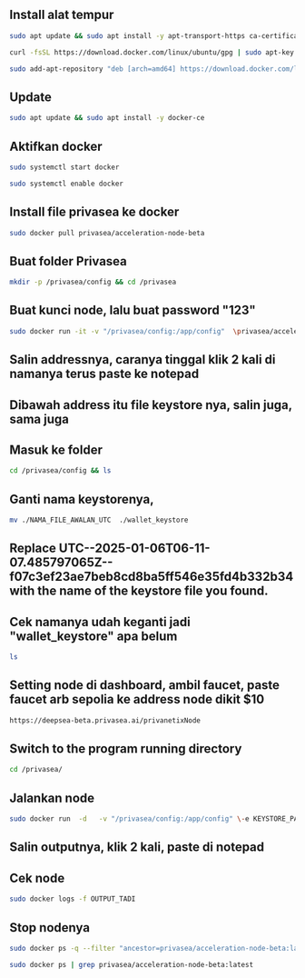 ## Install alat tempur
```bash
sudo apt update && sudo apt install -y apt-transport-https ca-certificates curl software-properties-common
```
```bash
curl -fsSL https://download.docker.com/linux/ubuntu/gpg | sudo apt-key add -
```
```bash
sudo add-apt-repository "deb [arch=amd64] https://download.docker.com/linux/ubuntu $(lsb_release -cs) stable"
```

## Update
```bash
sudo apt update && sudo apt install -y docker-ce
```

## Aktifkan docker
```bash
sudo systemctl start docker
```
```bash
sudo systemctl enable docker
```

## Install file privasea ke docker
```bash
sudo docker pull privasea/acceleration-node-beta
```

## Buat folder Privasea
```bash
mkdir -p /privasea/config && cd /privasea
```

## Buat kunci node, lalu buat password "123"
```bash
sudo docker run -it -v "/privasea/config:/app/config"  \privasea/acceleration-node-beta:latest ./node-calc new_keystore
```

## Salin addressnya, caranya tinggal klik 2 kali di namanya terus paste ke notepad

## Dibawah address itu file keystore nya, salin juga, sama juga

## Masuk ke folder
```bash
cd /privasea/config && ls
```

## Ganti nama keystorenya, 
```bash
mv ./NAMA_FILE_AWALAN_UTC  ./wallet_keystore 
```

## Replace UTC--2025-01-06T06-11-07.485797065Z--f07c3ef23ae7beb8cd8ba5ff546e35fd4b332b34 with the name of the keystore file you found.

## Cek namanya udah keganti jadi "wallet_keystore" apa belum
```bash
ls
```

## Setting node di dashboard, ambil faucet, paste faucet arb sepolia ke address node dikit $10
```bash
https://deepsea-beta.privasea.ai/privanetixNode
```

## Switch to the program running directory
```bash
cd /privasea/
```

## Jalankan node
```bash
sudo docker run  -d   -v "/privasea/config:/app/config" \-e KEYSTORE_PASSWORD=123 \privasea/acceleration-node-beta:latest
```

## Salin outputnya, klik 2 kali, paste di notepad

## Cek node
```bash
sudo docker logs -f OUTPUT_TADI
```

## Stop nodenya
```bash
sudo docker ps -q --filter "ancestor=privasea/acceleration-node-beta:latest" | xargs --no-run-if-empty docker stop
```
```bash
sudo docker ps | grep privasea/acceleration-node-beta:latest
```

